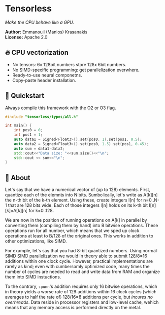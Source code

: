 # Tensorless

*Make the CPU behave like a GPU.*

**Author:** Emmanouil (Manios) Krasanakis<br>
**License:** Apache 2.0


## :fire: CPU vectorization

- No tensors: 6x 128bit numbers store 128x 6bit numbers.
- No SIMD-specific programming: get parallelization everwhere.
- Ready-to-use neural componetns.
- Copy-paste header installation.

## :rocket: Quickstart

Always compile this framework with the O2 or O3 flag.

```cpp
#include "tensorless/types/all.h"

int main() {
    int pos0 = 0;
    int pos1 = 1;
    auto data1 = Signed<Float3>().set(pos0, 1).set(pos1, 0.5);
    auto data2 = Signed<Float3>().set(pos0, 1.5).set(pos1, 0.45);
    auto sum = data1-data2;
    std::cout<<"Data size: "<<sum.size()<<"\n";
    std::cout << sum<<"\n";
}
```


## :brain: About

Let's say that we have a numerical vector of (up to 128) elements. 
First, quantize each of the elemnts into N bits. Sumbolically, let's write as A[k][n] the n-th bit of the k-th element. Using these, create integers I[n] for n=0..N-1 that are 128 bits wide. Each of those integers I[n] holds on its k-th bit I[n][k]=A[k][n] for k=0..128.

We are now in the position of running operations on A[k] in parallel by converting them (compiling them by hand) into B bitwise operations. These operations run for all number, which means that we sped up clock 
operations at least to B/128 of the original ones. This works in addition to other optimizations, like SIMD.

For example, let's say that you had 8-bit quantized numbers. Using normal SIMD SIMD parallelization we would in theory able to submit
128/8=16 additions within one clock cycle.
However, practical implementations
are rarely as kind; even with cumbersomly
optimized code, many times the number 
of cycles are needed to read and write
data from RAM and organize them into
SIMD instuctions.

To the contrary, `cpunn`'s addition requires
only 16 bitwise operations, which in theory
yields a worse rate of
128 additions within 16 clock cycles (which
averages to half the rate of)
128/16=8 additions per cycle, but *incures no
overhreads*. Data reside in processor
registers and low-level cache, wehich means
that any memory access is performed directly
on the metal.







